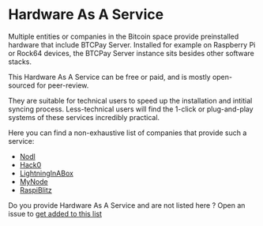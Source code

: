 # Hardware As A Service

Multiple entities or companies in the Bitcoin space provide preinstalled hardware that include BTCPay Server.
Installed for example on Raspberry Pi or Rock64 devices, the BTCPay Server instance sits besides other software stacks.

This Hardware As A Service can be free or paid, and is mostly open-sourced for peer-review.

They are suitable for technical users to speed up the installation and intitial syncing process.
Less-technical users will find the 1-click or plug-and-play systems of these services incredibly practical.

Here you can find a non-exhaustive list of companies that provide such a service:
- [Nodl](https://www.nodl.it/)
- [Hack0](https://www.dglab.com/en/works/hack0/)
- [LightningInABox](https://lightninginabox.co/)
- [MyNode](https://mynodebtc.com/)
- [RaspiBlitz](https://shop.fulmo.org/raspiblitz/)

Do you provide Hardware As A Service and are not listed here ? Open an issue to [get added to this list](https://github.com/btcpayserver/btcpayserver-doc/issues)
